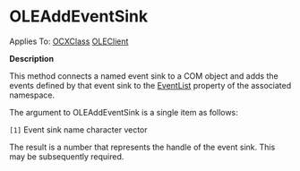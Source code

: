 




<h1 class="heading"><span class="name">OLEAddEventSink</span></h1>

Applies To: [OCXClass](./ocxclass.md) [OLEClient](./oleclient.md)


**Description**


This method connects a named event sink to a COM object and adds the events defined by that event sink to the [EventList](./eventlist.md) property of the associated namespace.


The argument to OLEAddEventSink is a single item as follows:


`[1]` Event sink name character vector


The result is a number that represents the handle of the event sink. This may be subsequently required.



